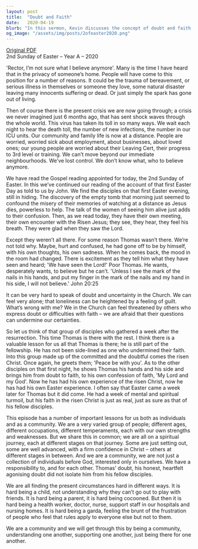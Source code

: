 ```yaml
---
layout: post
title:  "Doubt and Faith"
date:   2020-04-19
blurb: "In this sermon, Kevin discusses the concept of doubt and faith, using the story of Thomas from the Bible as a reference. He highlights the importance of community and understanding each other's struggles, especially in the face of a global crisis. He encourages his congregation to support each other and stay strong in their faith."
og_image: "/assets/img/posts/2ofeaster2020.png"
---
```

[Original PDF](/assets/pdf/2ofeaster2020.pdf)    
2nd Sunday of Easter – Year A – 2020

'Rector, I’m not sure what I believe anymore'. Many is the time I have heard that in the privacy of someone’s home. People will have come to this position for a number of reasons. It could be the trauma of bereavement, or serious illness in themselves or someone they love, some natural disaster leaving many innocents suffering or dead. Or just simply the spark has gone out of living.

Then of course there is the present crisis we are now going through; a crisis we never imagined just 6 months ago, that has sent shock waves through the whole world. This virus has taken its toll in so many ways. We wait each night to hear the death toll, the number of new infections, the number in our ICU units. Our community and family life is now at a distance. People are worried, worried sick about employment, about businesses, about loved ones; our young people are worried about their Leaving Cert, their progress to 3rd level or training. We can’t move beyond our immediate neighbourhoods. We’ve lost control. We don’t know what, who to believe anymore.

We have read the Gospel reading appointed for today, the 2nd Sunday of Easter. In this we’ve continued our reading of the account of that first Easter Day as told to us by John. We find the disciples on that first Easter evening, still in hiding. The discovery of the empty tomb that morning just seemed to confound the misery of their memories of watching at a distance as Jesus dies, powerless to help. The talk of the women of seeing him alive just adds to their confusion. Then, as we read today, they have their own meeting, their own encounter with the Risen Jesus; they see, they hear, they feel his breath. They were glad when they saw the Lord.

Except they weren’t all there. For some reason Thomas wasn’t there. We’re not told why. Maybe, hurt and confused, he had gone off to be by himself, with his own thoughts, his own sadness. When he comes back, the mood in the room had changed. There is excitement as they tell him what they have seen and heard; 'We have seen the Lord!' Poor Thomas. He wants, desperately wants, to believe but he can’t. 'Unless I see the mark of the nails in his hands, and put my finger in the mark of the nails and my hand in his side, I will not believe.' John 20:25

It can be very hard to speak of doubt and uncertainty in the Church. We can feel very alone; that loneliness can be heightened by a feeling of guilt. What’s wrong with me? We in the Church can feel threatened by others who express doubt or difficulties with faith – we are afraid that their questions can undermine our certainties.

So let us think of that group of disciples who gathered a week after the resurrection. This time Thomas is there with the rest. I think there is a valuable lesson for us all that Thomas is there; he is still part of the fellowship. He has not been side-lined as one who undermined their faith. Into this group made up of the committed and the doubtful comes the risen Christ. Once again, he greets them; 'Peace be with you'. As to the other disciples on that first night, he shows Thomas his hands and his side and brings him from doubt to faith, to his own confession of faith, 'My Lord and my God'. Now he has had his own experience of the risen Christ, now he has had his own Easter experience. I often say that Easter came a week later for Thomas but it did come. He had a week of mental and spiritual turmoil, but his faith in the risen Christ is just as real, just as sure as that of his fellow disciples.

This episode has a number of important lessons for us both as individuals and as a community. We are a very varied group of people; different ages, different occupations, different temperaments, each with our own strengths and weaknesses. But we share this in common; we are all on a spiritual journey, each at different stages on that journey. Some are just setting out, some are well advanced, with a firm confidence in Christ – others at different stages in between. And we are a community, we are not just a collection of individuals before God, interested only in ourselves. We have a responsibility to, and for each other. Thomas’ doubt, his honest, heartfelt agonising doubt did not isolate him from his fellow disciples.

We are all finding the present circumstances hard in different ways. It is hard being a child, not understanding why they can’t go out to play with friends. It is hard being a parent, it is hard being cocooned. But then it is hard being a health worker, doctor, nurse, support staff in our hospitals and nursing homes. It is hard being a garda, feeling the brunt of the frustration of people who feel that rules apply to everyone else but not to them.

We are a community and we will get through this by being a community, understanding one another, supporting one another, just being there for one another.
